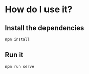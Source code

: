 # How do I use it?

## Install the dependencies

```sh
npm install
```

## Run it

```sh
npm run serve
```
